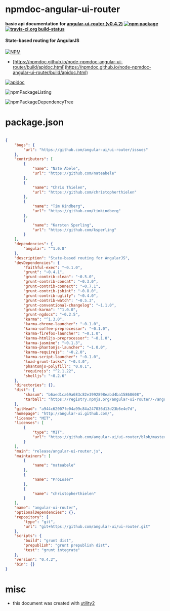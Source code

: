 # npmdoc-angular-ui-router

#### basic api documentation for  [angular-ui-router (v0.4.2)](http://angular-ui.github.com/)  [![npm package](https://img.shields.io/npm/v/npmdoc-angular-ui-router.svg?style=flat-square)](https://www.npmjs.org/package/npmdoc-angular-ui-router) [![travis-ci.org build-status](https://api.travis-ci.org/npmdoc/node-npmdoc-angular-ui-router.svg)](https://travis-ci.org/npmdoc/node-npmdoc-angular-ui-router)

#### State-based routing for AngularJS

[![NPM](https://nodei.co/npm/angular-ui-router.png?downloads=true&downloadRank=true&stars=true)](https://www.npmjs.com/package/angular-ui-router)

- [https://npmdoc.github.io/node-npmdoc-angular-ui-router/build/apidoc.html](https://npmdoc.github.io/node-npmdoc-angular-ui-router/build/apidoc.html)

[![apidoc](https://npmdoc.github.io/node-npmdoc-angular-ui-router/build/screenCapture.buildCi.browser.%252Ftmp%252Fbuild%252Fapidoc.html.png)](https://npmdoc.github.io/node-npmdoc-angular-ui-router/build/apidoc.html)

![npmPackageListing](https://npmdoc.github.io/node-npmdoc-angular-ui-router/build/screenCapture.npmPackageListing.svg)

![npmPackageDependencyTree](https://npmdoc.github.io/node-npmdoc-angular-ui-router/build/screenCapture.npmPackageDependencyTree.svg)



# package.json

```json

{
    "bugs": {
        "url": "https://github.com/angular-ui/ui-router/issues"
    },
    "contributors": [
        {
            "name": "Nate Abele",
            "url": "https://github.com/nateabele"
        },
        {
            "name": "Chris Thielen",
            "url": "https://github.com/christopherthielen"
        },
        {
            "name": "Tim Kindberg",
            "url": "https://github.com/timkindberg"
        },
        {
            "name": "Karsten Sperling",
            "url": "https://github.com/ksperling"
        }
    ],
    "dependencies": {
        "angular": "^1.0.8"
    },
    "description": "State-based routing for AngularJS",
    "devDependencies": {
        "faithful-exec": "~0.1.0",
        "grunt": "~0.4.1",
        "grunt-contrib-clean": "~0.5.0",
        "grunt-contrib-concat": "~0.3.0",
        "grunt-contrib-connect": "~0.7.1",
        "grunt-contrib-jshint": "~0.8.0",
        "grunt-contrib-uglify": "~0.4.0",
        "grunt-contrib-watch": "~0.5.3",
        "grunt-conventional-changelog": "~1.1.0",
        "grunt-karma": "^1.0.0",
        "grunt-ngdocs": "~0.2.5",
        "karma": "^1.3.0",
        "karma-chrome-launcher": "~0.1.0",
        "karma-coffee-preprocessor": "~0.1.0",
        "karma-firefox-launcher": "~0.1.0",
        "karma-html2js-preprocessor": "~0.1.0",
        "karma-jasmine": "~0.1.3",
        "karma-phantomjs-launcher": "~1.0.0",
        "karma-requirejs": "~0.2.0",
        "karma-script-launcher": "~0.1.0",
        "load-grunt-tasks": "~0.4.0",
        "phantomjs-polyfill": "0.0.1",
        "requirejs": "^2.1.22",
        "shelljs": "~0.2.6"
    },
    "directories": {},
    "dist": {
        "shasum": "b6aed1ca69a683c82e3992898eabd4ba15868608",
        "tarball": "https://registry.npmjs.org/angular-ui-router/-/angular-ui-router-0.4.2.tgz"
    },
    "gitHead": "a944c62007fe04a99c84a247036d13d23b6e4e7d",
    "homepage": "http://angular-ui.github.com/",
    "license": "MIT",
    "licenses": [
        {
            "type": "MIT",
            "url": "https://github.com/angular-ui/ui-router/blob/master/LICENSE"
        }
    ],
    "main": "release/angular-ui-router.js",
    "maintainers": [
        {
            "name": "nateabele"
        },
        {
            "name": "ProLoser"
        },
        {
            "name": "christopherthielen"
        }
    ],
    "name": "angular-ui-router",
    "optionalDependencies": {},
    "repository": {
        "type": "git",
        "url": "git+https://github.com/angular-ui/ui-router.git"
    },
    "scripts": {
        "build": "grunt dist",
        "prepublish": "grunt prepublish dist",
        "test": "grunt integrate"
    },
    "version": "0.4.2",
    "bin": {}
}
```



# misc
- this document was created with [utility2](https://github.com/kaizhu256/node-utility2)
